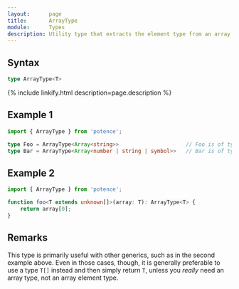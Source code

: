 ```yaml
---
layout:      page
title:       ArrayType
module:      Types
description: Utility type that extracts the element type from an array type.
---
```

## Syntax

```ts
type ArrayType<T>
```

<div class="description">{% include linkify.html description=page.description %}</div>

## Example 1

```ts
import { ArrayType } from 'potence';

type Foo = ArrayType<Array<string>>                     // Foo is of type string
type Bar = ArrayType<Array<number | string | symbol>>   // Bar is of type number | string | symbol
```

## Example 2

```ts
import { ArrayType } from 'potence';

function foo<T extends unknown[]>(array: T): ArrayType<T> {
    return array[0];
}
```

## Remarks

This type is primarily useful with other generics, such as in the second example
above. Even in those cases, though, it is generally preferable to use a type
`T[]` instead and then simply return `T`, unless you *really* need an array
type, not an array element type.
